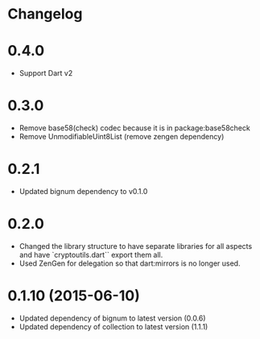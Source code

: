 Changelog
=========

# 0.4.0

 - Support Dart v2

# 0.3.0

 - Remove base58(check) codec because it is in package:base58check
 - Remove UnmodifiableUint8List (remove zengen dependency)

# 0.2.1

 - Updated bignum dependency to v0.1.0

# 0.2.0

 - Changed the library structure to have separate libraries for all aspects and have `cryptoutils.dart`` export them all.
 - Used ZenGen for delegation so that dart:mirrors is no longer used.

# 0.1.10 (2015-06-10)
 - Updated dependency of bignum to latest version (0.0.6)
 - Updated dependency of collection to latest version (1.1.1)
